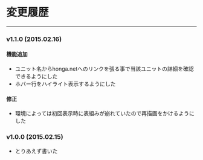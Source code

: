# 変更履歴

----
### v1.1.0 (2015.02.16)

#### 機能追加

* ユニット名からhonga.netへのリンクを張る事で当該ユニットの詳細を確認できるようにした
* ホバー行をハイライト表示するようにした

#### 修正

* 環境によっては初回表示時に表組みが崩れていたので再描画をかけるようにした

### v1.0.0 (2015.02.15)

* とりあえず書いた

